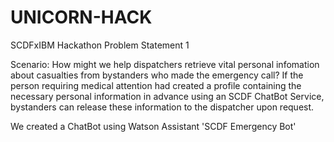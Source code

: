 # UNICORN-HACK
SCDFxIBM Hackathon
Problem Statement 1

Scenario:
How might we help dispatchers retrieve vital personal infomation about casualties from bystanders who made the emergency call?
If the person requiring medical attention had created a profile containing the necessary personal information in advance using an SCDF ChatBot Service, bystanders can release these information to the dispatcher upon request.

We created a ChatBot using Watson Assistant 'SCDF Emergency Bot'
